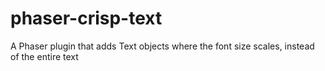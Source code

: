 # phaser-crisp-text
A Phaser plugin that adds Text objects where the font size scales, instead of the entire text
